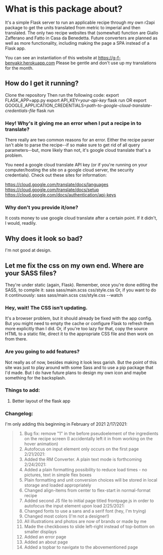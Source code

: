 # What is this package about?

It's a simple Flask server to run an applicable recipe through my own r2api package to get the units translated from metric to imperial and then translated. The only two recipe websites that (somewhat) function are Giallo Zafferano and Fatto in Casa da Benedetta. Future converters are planned as well as more functionality, including making the page a SPA instead of a Flask app.

You can see an instantiation of this website at https://g-f-benyakir.herokuapp.com 
Please be gentle and don't use up my translations for the month.

## How do I get it running?
Clone the repository
Then run the following code:
    export FLASK_APP=app.py
    export API_KEY=*your-api-key*
    flask run
OR
    export GOOGLE_APPLICATION_CREDENTIALS=*path-to-google-cloud-translate-credentials-file*
    flask run

### Hey! Why's it giving me an error when I put a recipe in to translate?
There really are two common reasons for an error. Either the recipe parser isn't able to parse the recipe--if so make sure to get rid of all query parameters--but, more likely than not, it's google cloud translate that's a problem.

You need a google cloud translate API key (or if you're running on your computer/hosting the site on a google cloud server, the security credentials). Check out these sites for information:

https://cloud.google.com/translate/docs/languages
https://cloud.google.com/translate/docs/setup
https://cloud.google.com/docs/authentication/api-keys

### Why don't you provide it/one?
It costs money to use google cloud translate after a certain point. If it didn't, I would, readily.

## Why does it look so bad?
I'm not good at design.

## Let me fix the css on my own end. Where are your SASS files?
They're under static (again, Flask). Remember, once you're done editing the SASS, to compile it:
    sass sass/main.scss css/style.css
Or, if you want to do it continuously:
    sass sass/main.scss css/style.css --watch

### Hey, wait! The CSS isn't updating.
It's a browser problem, but it should already be fixed with the app config. But you might need to empty the cache or configure Flask to refresh them more explicitly than I did. Or, if you're too lazy for that, copy the source HTML to a static file, direct it to the appropriate CSS file and then work on from there.

### Are you going to add features?
Not really as of now, besides making it look less garish. But the point of this site was just to play around with some Sass and to use a pip package that I'd made. But I do have future plans to design my own icon and maybe something for the backsplash.

### Things to add:
1. Better layout of the flask app

### Changelog:
I'm only adding this beginning in February of 2021
2/17/2021:
> 1. Bug fix: remove "1" in the before pseudoelement of the ingredients on the recipe screen (I accidentally left it in from working on the hover animation)
> 2. Autofocus on input element only occurs on the first page
2/21/2021:
> 1. Added the RM Converter. A plain text mode is forthcoming
2/24/2021:
> 1. Added a plain formatting possibility to reduce load times - no pictures, text in simple flex boxes
> 2. Plain formatting and unit conversion choices will be stored in local storage and loaded appropriately
> 3. Changed align-items from center to flex-start in normal-format recipe
> 4. Added second JS file to initial page titled frontpage.js in order to autofocus the input element upon load
2/25/2021:
> 1. Changed fonts to use a sans and a serif font (hey, I'm trying)
> 2. Changed most colors (I'm not a designer!)
> 3. All illustrations and photos are now of brands or made by me
> 4. Made the checkboxes to slide left-right instead of top-bottom on smaller displays
> 5. Added an error page
> 6. Added an about page
> 7. Added a topbar to navigate to the abovementioned page